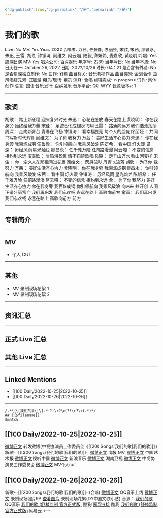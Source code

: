 ```yaml
---
{"dg-publish":true,"dg-permalink":"/是","permalink":"/是/"}
---
```



# 我们的歌

Live: No
MV: Yes
Year: 2022
合唱者: 万茜, 任鲁豫, 佟丽娅, 宋佳, 宋茜, 廖昌永, 朱迅, 王雷, 胡歌, 钟镇涛, 阎维文, 阿云嘎, 陆毅, 陈妍希, 麦嘉欣, 黄晓明
吟唱: Yes
周深出演 MV: Yes
唱片公司: 百纳娱乐
年序号: 2239
当年今日: No
当年本周: No
日历统一: October 26, 2022
日期: 2022/10/26
时长: 04：21
是否含有外语: No
是否周深独立制作: No
曲作: 舒楠
曲目相关: 音乐电视作品
曲目类别: 企划合作
曲风唱腔元素: 正能量
棚录/现场: 棚录
演绎: 合唱
编辑完成: In progress
词作: 集体创作
语言: 国语
音乐发行: 百纳娱乐
音乐平台: QQ, WYY
音源版本#: 1

---

## 歌词

胡歌：
踏上新征程 迎来复兴时光
朱迅：
心花在怒放 春天在路上
黄晓明：
你在我身旁 始终给我力量
宋佳：
足迹已化成翅膀飞翔
王雷：
路通向远方 我们浩浩荡荡
周深：
走向新舞台 青春在飞扬
钟镇涛：
看幸福照亮 每个人的脸庞
佟丽娅：
共同书写新时代辉煌
阎维文：
为了你 我努力
万茜：
美好生活齐心协力
朱迅：
你在我身旁 我百炼成钢
任鲁豫：
你引领航向 我乘风破浪
陈妍希：
看中国 灯火暖
周深：
历经风雨 星光灿烂
廖昌永：
任千难万险 任前路漫漫
阿云嘎：
不变的信念 相约到永远
麦嘉欣：
曾热泪盈眶 情不自禁歌唱
陆毅：
走千山万水 看山河变样
宋佳：
你一定久久在那里闻过花香
阎维文：
荧屏流彩 丹青也流芳
胡歌：
为了你 我努力
万茜：
美好生活齐心协力
黄晓明：
你在我身旁 我百炼成钢
廖昌永：
你引领航向 我乘风破浪
宋茜：
看中国 灯火暖
钟镇涛：
历经风雨 星光灿烂
陈妍希：
任千难万险 任前路漫漫
阿云嘎：
不变的信念 相约到永远
合：
为了你 我努力
美好生活齐心协力
你在我身旁 我百炼成钢
你引领航向 我乘风破浪
向未来 共开创
人间正道壮丽宽广
我们再出发 我们心欢畅
永远在路上 高歌向前方
童声：
我们再出发 我们心欢畅
永远在路上 高歌向前方 前方

---

## 专辑简介

---

## MV

- 个人 CUT

---

## 其他

- MV 录制现场花絮 1
- MV 录制现场花絮 2

---

## 资讯汇总

---

## 正式 Live 汇总

## 其他 Live 汇总

---

## Linked Mentions
- [[100 Daily/2022-10-25\|2022-10-25]]
- [[100 Daily/2022-10-26\|2022-10-26]]


---

```expander
/.*\[\[我们的歌\]\].*(?:\r?\n(?!\r?\n).*)*/
## [[$filename]]
$match
```
## [[100 Daily/2022-10-25\|2022-10-25]]

[微博正文](http://weibo.com/1736988591/MbYDmDvTj) 转发微博(中视协演员工作委员会《[[200 Songs/我们的歌\|我们的歌]]》)
新歌-《[[200 Songs/我们的歌\|我们的歌]]》
[微博正文](http://weibo.com/1943724947/MbTBPvzzJ) 海报
MV:
[微博正文](http://weibo.com/1943724947/MbTxM3Xgb) 中国艺术报
[微博正文](http://weibo.com/7408066931/MbUpgmgvO) 视听中国
[微博正文](http://weibo.com/1266269835/MbUGSsk2f) 新浪音乐
[微博正文](http://weibo.com/1638629382/MbUGipkuf) 湖南卫视
[微博正文](http://weibo.com/2245175993/MbUU235WF) 中视协演员工作委员会
[微博正文](http://weibo.com/6466290670/MbYkv6jtC) MV个人cut

## [[100 Daily/2022-10-26\|2022-10-26]]

新歌-《[[200 Songs/我们的歌\|我们的歌]]》(合唱)
[微博正文](http://weibo.com/2169129705/Mc30j6wJI) QQ音乐上线
[微博正文](http://weibo.com/3171364240/Mc7G4nIHh) 录制现场照片9P
[查看图片](https://wx3.sinaimg.cn/large/0088n2Pggy1h7j2tu0mjjj30qk1byjwu.jpg) 录制现场花絮(DY中国文联小艺)
音源：
[我们的歌](https://weibo.cn/sinaurl?u=https%3A%2F%2Fc.y.qq.com%2Fbase%2Ffcgi-bin%2Fu%3F__%3Dh1GIbmfTdusF) QQ音乐
[我们的歌 (舒楠监制 官方正式版)](https://weibo.cn/sinaurl?u=https%3A%2F%2Ft4.kugou.com%2Fsong.html%3Fid%3DfsU9900zEV2) 酷狗
[网页链接](https://weibo.cn/sinaurl?u=https%3A%2F%2Fm.kuwo.cn%2Fyinyue%2F246451975%3Ff%3Darphone%26t%3Dsinawb%26isstar%3D0) 酷我
[我们的歌 (舒楠监制 官方正式版)](https://weibo.cn/sinaurl?u=http%3A%2F%2Fmusic.163.com%2Fshare%2Fsina%2Fdirect%2F18%2F1992401728%3Fuserid%3D6447428584%26haspic%3D0) 网易云
<-->
